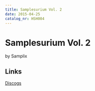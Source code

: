 ```yaml
---
title: Samplesurium Vol. 2
date: 2015-04-25
catalog_nr: HSH004
---
```


# Samplesurium Vol. 2
by Samplix

## Links
[Discogs](https://www.discogs.com/Samplix-Samplesurium-Vol2-/release/6969377)
